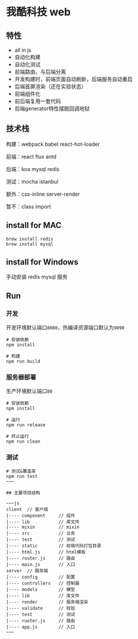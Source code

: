# 我酷科技 web

## 特性

- all in js
- 自动化构建
- 自动化测试
- 前端路由，与后端分离
- 开发构建时，前端页面自动刷新，后端服务自动重启
- 后端首屏渲染（还在实验状态）
- 前端组件化
- 前后端复用一套代码
- 后端generator特性摆脱回调地狱

## 技术栈

构建：webpack babel react-hot-loader

前端：react flux antd

后端：koa mysql redis

测试：mocha istanbul

额外：css-inline server-render

暂不：class import

## install for MAC

```shell
brew install redis
brew install mysql
```

## install for Windows
手动安装 redis mysql 服务

## Run

### 开发

开发环境默认端口`8080`，热编译资源端口默认为`9090`

```shell
# 安装依赖
npm install

# 构建
npm run build
```

### 服务器部署

生产环境默认端口`80`

```shell
# 安装依赖
npm install

# 运行
npm run release

# 终止运行
npm run clean
```

### 测试

```shell
# 测试&覆盖率
npm run test
~~~

## 主要项目结构

~~~js
client  // 客户端
|---- component     // 组件
|---- lib           // 库文件
|---- mixin         // mixin
|---- src           // 业务
|---- test          // 测试
|---- static        // 前端代码打包目录
|---- html.js       // html模板
|---- router.js     // 路由
|---- main.js       // 入口
server  // 服务端
|---- config        // 配置
|---- controllers   // 控制器
|---- models        // 模型
|---- lib           // 库文件
|---- render        // 服务端渲染
|---- validate      // 校验
|---- test          // 测试
|---- ruoter.js     // 路由
|---- app.js        // 入口
~~~